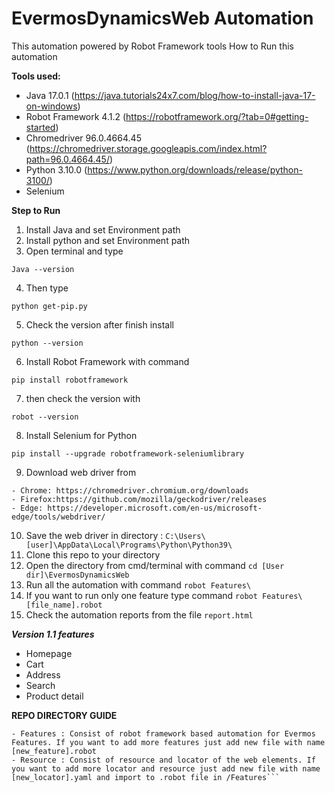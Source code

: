 # EvermosDynamicsWeb Automation
This automation powered by Robot Framework tools
How to Run this automation

**Tools used:**
- Java 17.0.1 (https://java.tutorials24x7.com/blog/how-to-install-java-17-on-windows)
- Robot Framework 4.1.2 (https://robotframework.org/?tab=0#getting-started)
- Chromedriver 96.0.4664.45 (https://chromedriver.storage.googleapis.com/index.html?path=96.0.4664.45/)
- Python 3.10.0 (https://www.python.org/downloads/release/python-3100/)
- Selenium 

**Step to Run**
1. Install Java and set Environment path
2. Install python and set Environment path
3. Open terminal and type  
```
Java --version 
```
4. Then type
```
python get-pip.py
```
5. Check the version after finish install
```
python --version 
```
6. Install Robot Framework with command 
```
pip install robotframework
```
7. then check the version with 
```
robot --version
```
8. Install Selenium for Python  
```
pip install --upgrade robotframework-seleniumlibrary
```
9. Download web driver from
```
- Chrome: https://chromedriver.chromium.org/downloads
- Firefox:https://github.com/mozilla/geckodriver/releases
- Edge: https://developer.microsoft.com/en-us/microsoft-edge/tools/webdriver/
```
10. Save the web driver in directory : ```C:\Users\[user]\AppData\Local\Programs\Python\Python39\```
12. Clone this repo to your directory
13. Open the directory from cmd/terminal with command ```cd [User dir]\EvermosDynamicsWeb```
14. Run all the automation with command ```robot Features\```
15. If you want to run only one feature type command ```robot Features\[file_name].robot```
16. Check the automation reports from the file ```report.html```

***Version 1.1 features***
- Homepage
- Cart
- Address
- Search
- Product detail


**REPO DIRECTORY GUIDE**   
```
- Features : Consist of robot framework based automation for Evermos Features. If you want to add more features just add new file with name [new_feature].robot
- Resource : Consist of resource and locator of the web elements. If you want to add more locator and resource just add new file with name [new_locator].yaml and import to .robot file in /Features```
```

